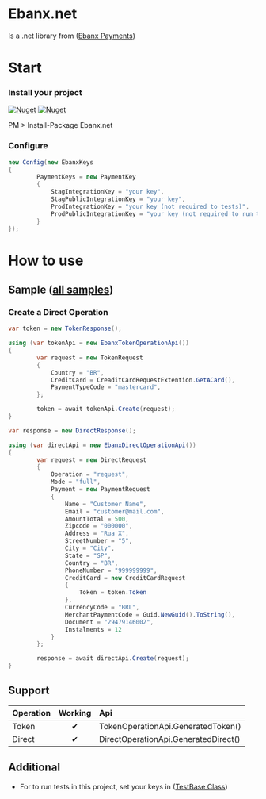 # Ebanx.net
Is a .net library from ([Ebanx Payments](https://developers.ebanxpagamentos.com/))

# Start
### Install your project
[![Nuget](https://img.shields.io/nuget/dt/Ebanx.net)](https://www.nuget.org/packages/Ebanx.net)
[![Nuget](https://img.shields.io/nuget/v/Ebanx.net)](https://www.nuget.org/packages/Ebanx.net)

PM > Install-Package Ebanx.net

### Configure
```csharp
new Config(new EbanxKeys
{
        PaymentKeys = new PaymentKey
        {
            StagIntegrationKey = "your key",
            StagPublicIntegrationKey = "your key",
            ProdIntegrationKey = "your key (not required to tests)",
            ProdPublicIntegrationKey = "your key (not required to run tests)"
        }
});
```

# How to use
        
## Sample ([all samples](https://github.com/rodrigomafei/Ebanx.net/tree/master/Test))

### Create a Direct Operation
```csharp
var token = new TokenResponse();

using (var tokenApi = new EbanxTokenOperationApi())
{
        var request = new TokenRequest
        {
            Country = "BR",
            CreditCard = CreaditCardRequestExtention.GetACard(),
            PaymentTypeCode = "mastercard",
        };

        token = await tokenApi.Create(request);
}

var response = new DirectResponse();

using (var directApi = new EbanxDirectOperationApi())
{
        var request = new DirectRequest
        {
            Operation = "request",
            Mode = "full",
            Payment = new PaymentRequest
            {
                Name = "Customer Name",
                Email = "customer@mail.com",
                AmountTotal = 500,
                Zipcode = "000000",
                Address = "Rua X",
                StreetNumber = "5",
                City = "City",
                State = "SP",
                Country = "BR",
                PhoneNumber = "999999999",
                CreditCard = new CreditCardRequest
                {
                    Token = token.Token
                },
                CurrencyCode = "BRL",
                MerchantPaymentCode = Guid.NewGuid().ToString(),
                Document = "29479146002",
                Instalments = 12
            }
        };

        response = await directApi.Create(request);
}
```
## Support
| Operation     |Working| Api
| -------------|:--------:| :--------|
| Token |✔ | TokenOperationApi.GeneratedToken() |
| Direct  |✔ | DirectOperationApi.GeneratedDirect() |

## Additional
 - For to run tests in this project, set your keys in ([TestBase Class](https://github.com/rodrigomafei/Ebanx.net/blob/master/Test/Base/TestBase.cs))
